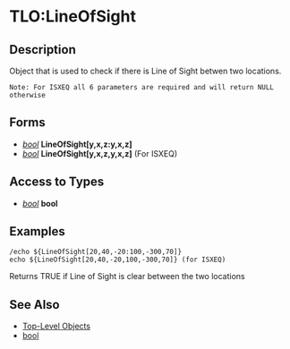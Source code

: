 # TLO:LineOfSight

## Description

Object that is used to check if there is Line of Sight betwen two locations.

`Note: For ISXEQ all 6 parameters are required and will return NULL otherwise`

## Forms

* [_bool_](../data-types/datatype-bool.md) **LineOfSight[**y,x,z:y,x,z**]**
* [_bool_](../data-types/datatype-bool.md) **LineOfSight[**y,x,z,y,x,z**]** (For ISXEQ)

## Access to Types

* [_bool_](../data-types/datatype-bool.md) **bool**

## Examples

`/echo ${LineOfSight[20,40,-20:100,-300,70]}`  
`echo ${LineOfSight[20,40,-20,100,-300,70]} (for ISXEQ)`

Returns TRUE if Line of Sight is clear between the two locations

## See Also

* [Top-Level Objects](./)
* [bool](../data-types/datatype-bool.md)

